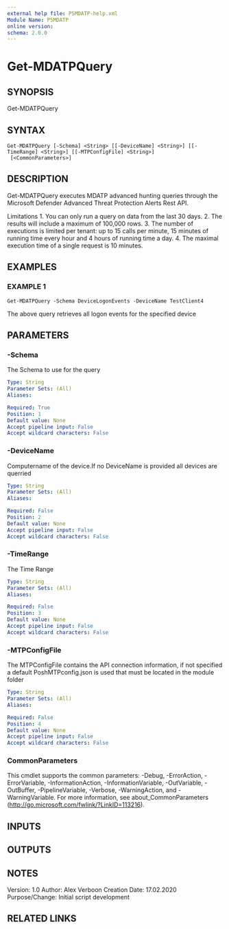 ```yaml
---
external help file: PSMDATP-help.xml
Module Name: PSMDATP
online version:
schema: 2.0.0
---
```


# Get-MDATPQuery

## SYNOPSIS
Get-MDATPQuery

## SYNTAX

```
Get-MDATPQuery [-Schema] <String> [[-DeviceName] <String>] [[-TimeRange] <String>] [[-MTPConfigFile] <String>]
 [<CommonParameters>]
```

## DESCRIPTION
Get-MDATPQuery executes MDATP advanced hunting queries through the
Microsoft Defender Advanced Threat Protection Alerts Rest API.

Limitations
1.
You can only run a query on data from the last 30 days.
2.
The results will include a maximum of 100,000 rows.
3.
The number of executions is limited per tenant: up to 15 calls per minute, 15 minutes of running time every hour and 4 hours of running time a day.
4.
The maximal execution time of a single request is 10 minutes.

## EXAMPLES

### EXAMPLE 1
```
Get-MDATPQuery -Schema DeviceLogonEvents -DeviceName TestClient4
```

The above query retrieves all logon events for the specified device

## PARAMETERS

### -Schema
The Schema to use for the query

```yaml
Type: String
Parameter Sets: (All)
Aliases:

Required: True
Position: 1
Default value: None
Accept pipeline input: False
Accept wildcard characters: False
```

### -DeviceName
Computername of the device.If no DeviceName is provided all devices are querried

```yaml
Type: String
Parameter Sets: (All)
Aliases:

Required: False
Position: 2
Default value: None
Accept pipeline input: False
Accept wildcard characters: False
```

### -TimeRange
The Time Range

```yaml
Type: String
Parameter Sets: (All)
Aliases:

Required: False
Position: 3
Default value: None
Accept pipeline input: False
Accept wildcard characters: False
```

### -MTPConfigFile
The MTPConfigFile contains the API connection information, if not specified a default PoshMTPconfig.json  is used that must be located in the module folder

```yaml
Type: String
Parameter Sets: (All)
Aliases:

Required: False
Position: 4
Default value: None
Accept pipeline input: False
Accept wildcard characters: False
```

### CommonParameters
This cmdlet supports the common parameters: -Debug, -ErrorAction, -ErrorVariable, -InformationAction, -InformationVariable, -OutVariable, -OutBuffer, -PipelineVariable, -Verbose, -WarningAction, and -WarningVariable.
For more information, see about_CommonParameters (http://go.microsoft.com/fwlink/?LinkID=113216).

## INPUTS

## OUTPUTS

## NOTES
Version:        1.0
Author:         Alex Verboon
Creation Date:  17.02.2020
Purpose/Change: Initial script development

## RELATED LINKS
